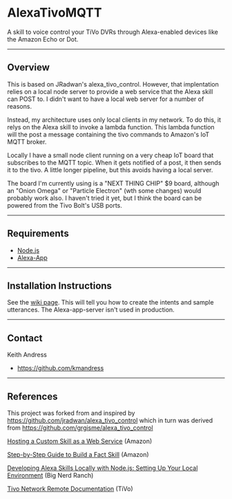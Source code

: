 # AlexaTivoMQTT
A skill to voice control your TiVo DVRs through Alexa-enabled devices like the Amazon Echo or Dot.

- - -
## Overview

This is based on JRadwan's alexa_tivo_control. However, that implentation relies on a local node server to provide a web service that the Alexa skill can POST to.  I didn't want to have a local web server for a number of reasons.

Instead, my architecture uses only local clients in my network.  To do this, it relys on the Alexa skill to invoke a lambda function.  This lambda function will the post a message containing the tivo commands to Amazon's IoT MQTT broker.

Locally I have a small node client running on a very cheap IoT board that subscribes to the MQTT topic.  When it gets notified of a post, it then sends it to the tivo.  A little longer pipeline, but this avoids having a local server.

The board I'm currently using is a "NEXT THING CHIP" $9 board, although an "Onion Omega" or "Particle Electron" (wth some changes) would probably work also.  I haven't tried it yet, but I think the board can be powered from the Tivo Bolt's USB ports.

- - -
## Requirements

* [Node.js](https://nodejs.org/en/blog/release/v0.10.36/)
* [Alexa-App](https://github.com/matt-kruse/alexa-app)

- - -
## Installation Instructions

See the [wiki page](https://github.com/jradwan/alexa_tivo_control/wiki/Installation-Instructions).  This will tell you how to create the intents and sample utterances.  The Alexa-app-server isn't used in production.

- - -
## Contact

Keith Andress

- https://github.com/kmandress

- - -
## References

This project was forked from and inspired by https://github.com/jradwan/alexa_tivo_control which in turn was derived from https://github.com/grgisme/alexa_tivo_control

[Hosting a Custom Skill as a Web Service](https://developer.amazon.com/public/solutions/alexa/alexa-skills-kit/docs/developing-an-alexa-skill-as-a-web-service) (Amazon)

[Step-by-Step Guide to Build a Fact Skill](https://developer.amazon.com/public/community/post/Tx3DVGG0K0TPUGQ/New-Alexa-Skills-Kit-Template:-Step-by-Step-Guide-to-Build-a-Fact-Skill) (Amazon)

[Developing Alexa Skills Locally with Node.js: Setting Up Your Local Environment](https://www.bignerdranch.com/blog/developing-alexa-skills-locally-with-nodejs-setting-up-your-local-environment/) (Big Nerd Ranch)

[Tivo Network Remote Documentation](http://www.tivo.com/assets/images/abouttivo/resources/downloads/brochures/TiVo_TCP_Network_Remote_Control_Protocol.pdf) (TiVo)
